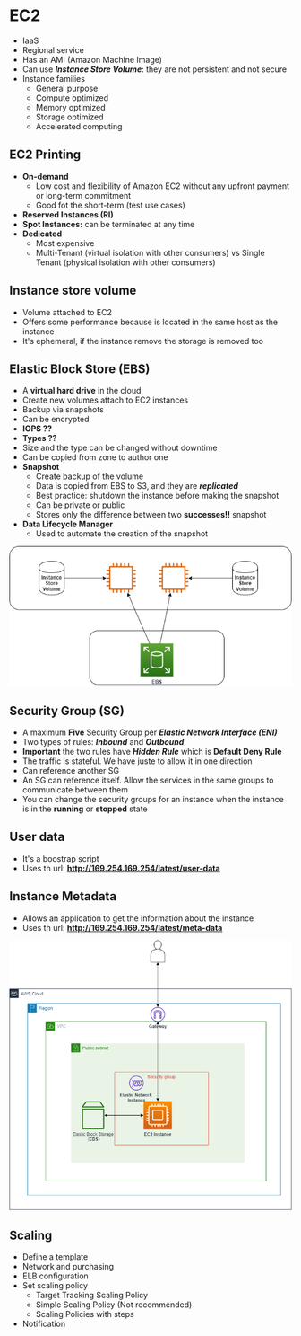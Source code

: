 # EC2

- IaaS
- Regional service
- Has an AMI (Amazon Machine Image)
- Can use ***Instance Store Volume***: they are not persistent and not secure
- Instance families
  - General purpose
  - Compute optimized
  - Memory optimized
  - Storage optimized
  - Accelerated computing

## EC2 Printing

- **On-demand**
  - Low cost and flexibility of Amazon EC2 without any upfront payment or long-term commitment 
  - Good fot the short-term (test use cases)
- **Reserved Instances (RI)**
- **Spot Instances:** can be terminated at any time
- **Dedicated**
  - Most expensive
  - Multi-Tenant (virtual isolation with other consumers) vs Single Tenant (physical isolation with other consumers)
  
## Instance store volume

- Volume attached to EC2
- Offers some performance because is located in the same host as the instance
- It's ephemeral, if the instance remove the storage is removed too

## Elastic Block Store (EBS)

- A **virtual hard drive** in the cloud
- Create new volumes attach to EC2 instances
- Backup via snapshots
- Can be encrypted
- **IOPS ??**
- **Types ??**
- Size and the type can be changed without downtime
- Can be copied from zone to author one
- **Snapshot**
  - Create backup of the volume
  - Data is copied from EBS to S3, and they are ***replicated***
  - Best practice: shutdown the instance before making the snapshot
  - Can be private or public
  - Stores only the difference between two **successes!!** snapshot
- **Data Lifecycle Manager**
  - Used to automate the creation of the snapshot

![storage_ec2](./screenshots/storage_ec2.png)

## Security Group (SG)

- A maximum **Five** Security Group per ***Elastic Network Interface (ENI)*** 
- Two types of rules: ***Inbound*** and ***Outbound***
- **Important** the two rules have ***Hidden Rule*** which is **Default Deny Rule**
- The traffic is stateful. We have juste to allow it in one direction
- Can reference another SG
- An SG can reference itself. Allow the services in the same groups to communicate between them
- You can change the security groups for an instance when the instance is in the **running** or **stopped** state

## User data 

- It's a boostrap script 
- Uses th url: **http://169.254.169.254/latest/user-data**

## Instance Metadata

- Allows an application to get the information about the instance
- Uses th url: **http://169.254.169.254/latest/meta-data**

![ec2_archi](./screenshots/ec2_archi.png)


## Scaling 

- Define a template 
- Network and purchasing 
- ELB configuration 
- Set scaling policy 
  - Target Tracking Scaling Policy
  - Simple Scaling Policy (Not recommended)
  - Scaling Policies with steps
- Notification 